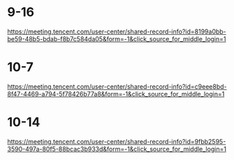 # 9-16

https://meeting.tencent.com/user-center/shared-record-info?id=8199a0bb-be59-48b5-bdab-f8b7c584da05&form=-1&click_source_for_middle_login=1

# 10-7

https://meeting.tencent.com/user-center/shared-record-info?id=c9eee8bd-8f47-4469-a794-5f78426b77a8&form=-1&click_source_for_middle_login=1

# 10-14

https://meeting.tencent.com/user-center/shared-record-info?id=9fbb2595-3590-497a-80f5-88bcac3b933d&form=-1&click_source_for_middle_login=1